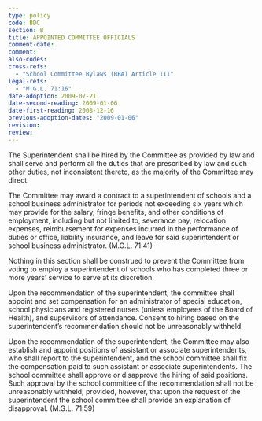 ```yaml
---
type: policy
code: BDC
section: B
title: APPOINTED COMMITTEE OFFICIALS
comment-date:
comment:
also-codes:
cross-refs:
  - "School Committee Bylaws (BBA) Article III"
legal-refs:
  - "M.G.L. 71:16"
date-adoption: 2009-07-21
date-second-reading: 2009-01-06
date-first-reading: 2008-12-16
previous-adoption-dates: "2009-01-06"
revision: 
review: 
---
```


The Superintendent shall be hired by the Committee as provided by law and shall serve and perform all the duties that are prescribed by law and such other duties, not inconsistent thereto, as the  majority of the Committee may direct.

The Committee may award a contract to a superintendent of schools and a school business administrator for periods not exceeding six years which may provide for the salary, fringe benefits, and other conditions of employment, including but not limited to, severance pay, relocation expenses, reimbursement for expenses incurred in the performance of duties or office, liability insurance, and leave for said superintendent or school business administrator. (M.G.L. 71:41)

Nothing in this section shall be construed to prevent the Committee from voting to employ a superintendent of schools who has completed three or more years’ service to serve at its discretion.

Upon the recommendation of the superintendent, the committee shall appoint and set compensation for an administrator of special education, school physicians and registered nurses (unless employees of the Board of Health), and supervisors of attendance. Consent to hiring based on the superintendent’s recommendation should not be unreasonably withheld.

Upon the recommendation of the superintendent, the Committee may also establish and appoint positions of assistant or associate superintendents, who shall report to the superintendent, and the school committee shall fix the compensation paid to such assistant or associate superintendents. The school committee shall approve or disapprove the hiring of said positions. Such approval by the school committee of the recommendation shall not be unreasonably withheld; provided, however, that upon the request of the superintendent the school committee shall provide an explanation of disapproval. (M.G.L. 71:59)
